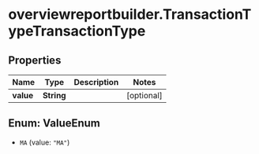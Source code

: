 # overviewreportbuilder.TransactionTypeTransactionType

## Properties

Name | Type | Description | Notes
------------ | ------------- | ------------- | -------------
**value** | **String** |  | [optional] 



## Enum: ValueEnum


* `MA` (value: `"MA"`)




